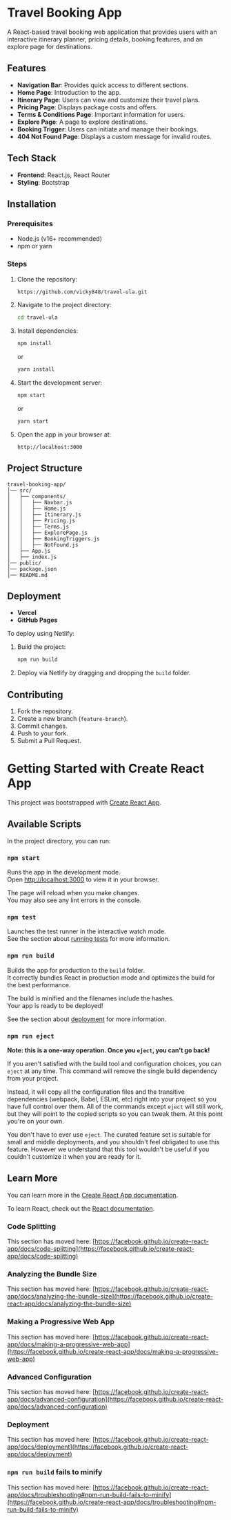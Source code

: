 # Travel Booking App

A React-based travel booking web application that provides users with an interactive itinerary planner, pricing details, booking features, and an explore page for destinations.

## Features
- **Navigation Bar**: Provides quick access to different sections.
- **Home Page**: Introduction to the app.
- **Itinerary Page**: Users can view and customize their travel plans.
- **Pricing Page**: Displays package costs and offers.
- **Terms & Conditions Page**: Important information for users.
- **Explore Page**: A page to explore destinations.
- **Booking Trigger**: Users can initiate and manage their bookings.
- **404 Not Found Page**: Displays a custom message for invalid routes.

## Tech Stack
- **Frontend**: React.js, React Router
- **Styling**: Bootstrap

## Installation
### Prerequisites
- Node.js (v16+ recommended)
- npm or yarn

### Steps
1. Clone the repository:
   ```bash
   https://github.com/vicky848/travel-ula.git
   ```
2. Navigate to the project directory:
   ```bash
   cd travel-ula
   
   ```
3. Install dependencies:
   ```bash
   npm install
   ```
   or
   ```bash
   yarn install
   ```
4. Start the development server:
   ```bash
   npm start
   ```
   or
   ```bash
   yarn start
   ```
5. Open the app in your browser at:
   ```
   http://localhost:3000
   ```

## Project Structure
```
travel-booking-app/
│── src/
│   ├── components/
│   │   ├── Navbar.js
│   │   ├── Home.js
│   │   ├── Itinerary.js
│   │   ├── Pricing.js
│   │   ├── Terms.js
│   │   ├── ExplorePage.js
│   │   ├── BookingTriggers.js
│   │   ├── NotFound.js
│   ├── App.js
│   ├── index.js
│── public/
│── package.json
│── README.md
```

## Deployment

- **Vercel**
- **GitHub Pages**

To deploy using Netlify:
1. Build the project:
   ```bash
   npm run build
   ```
2. Deploy via Netlify by dragging and dropping the `build` folder.

## Contributing
1. Fork the repository.
2. Create a new branch (`feature-branch`).
3. Commit changes.
4. Push to your fork.
5. Submit a Pull Request.











# Getting Started with Create React App

This project was bootstrapped with [Create React App](https://github.com/facebook/create-react-app).

## Available Scripts

In the project directory, you can run:

### `npm start`

Runs the app in the development mode.\
Open [http://localhost:3000](http://localhost:3000) to view it in your browser.

The page will reload when you make changes.\
You may also see any lint errors in the console.

### `npm test`

Launches the test runner in the interactive watch mode.\
See the section about [running tests](https://facebook.github.io/create-react-app/docs/running-tests) for more information.

### `npm run build`

Builds the app for production to the `build` folder.\
It correctly bundles React in production mode and optimizes the build for the best performance.

The build is minified and the filenames include the hashes.\
Your app is ready to be deployed!

See the section about [deployment](https://facebook.github.io/create-react-app/docs/deployment) for more information.

### `npm run eject`

**Note: this is a one-way operation. Once you `eject`, you can't go back!**

If you aren't satisfied with the build tool and configuration choices, you can `eject` at any time. This command will remove the single build dependency from your project.

Instead, it will copy all the configuration files and the transitive dependencies (webpack, Babel, ESLint, etc) right into your project so you have full control over them. All of the commands except `eject` will still work, but they will point to the copied scripts so you can tweak them. At this point you're on your own.

You don't have to ever use `eject`. The curated feature set is suitable for small and middle deployments, and you shouldn't feel obligated to use this feature. However we understand that this tool wouldn't be useful if you couldn't customize it when you are ready for it.

## Learn More

You can learn more in the [Create React App documentation](https://facebook.github.io/create-react-app/docs/getting-started).

To learn React, check out the [React documentation](https://reactjs.org/).

### Code Splitting

This section has moved here: [https://facebook.github.io/create-react-app/docs/code-splitting](https://facebook.github.io/create-react-app/docs/code-splitting)

### Analyzing the Bundle Size

This section has moved here: [https://facebook.github.io/create-react-app/docs/analyzing-the-bundle-size](https://facebook.github.io/create-react-app/docs/analyzing-the-bundle-size)

### Making a Progressive Web App

This section has moved here: [https://facebook.github.io/create-react-app/docs/making-a-progressive-web-app](https://facebook.github.io/create-react-app/docs/making-a-progressive-web-app)

### Advanced Configuration

This section has moved here: [https://facebook.github.io/create-react-app/docs/advanced-configuration](https://facebook.github.io/create-react-app/docs/advanced-configuration)

### Deployment

This section has moved here: [https://facebook.github.io/create-react-app/docs/deployment](https://facebook.github.io/create-react-app/docs/deployment)

### `npm run build` fails to minify

This section has moved here: [https://facebook.github.io/create-react-app/docs/troubleshooting#npm-run-build-fails-to-minify](https://facebook.github.io/create-react-app/docs/troubleshooting#npm-run-build-fails-to-minify)
